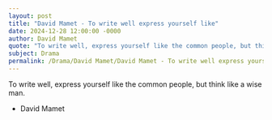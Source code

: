 ```yaml
---
layout: post
title: "David Mamet - To write well express yourself like"
date: 2024-12-28 12:00:00 -0000
author: David Mamet
quote: "To write well, express yourself like the common people, but think like a wise man."
subject: Drama
permalink: /Drama/David Mamet/David Mamet - To write well express yourself like
---
```


To write well, express yourself like the common people, but think like a wise man.

- David Mamet
